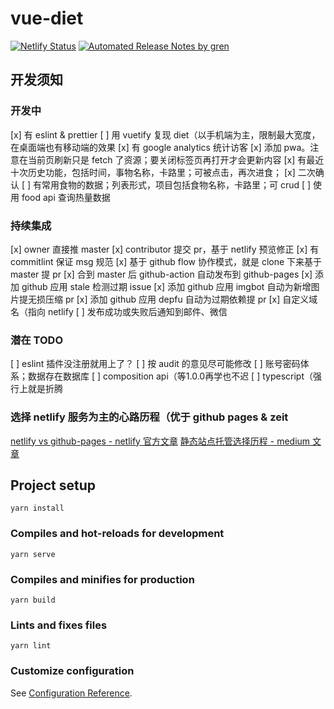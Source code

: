# vue-diet

[![Netlify Status](https://api.netlify.com/api/v1/badges/74a3c931-6a03-4fb7-8931-dcd360e76ba9/deploy-status)](https://app.netlify.com/sites/compassionate-wing-d4bcd6/deploys)
[![Automated Release Notes by gren](https://img.shields.io/badge/%F0%9F%A4%96-release%20notes-00B2EE.svg)](https://github-tools.github.io/github-release-notes/)

## 开发须知

### 开发中
[x] 有 eslint & prettier
[ ] 用 vuetify 复现 diet（以手机端为主，限制最大宽度，在桌面端也有移动端的效果
[x] 有 google analytics 统计访客
[x] 添加 pwa。注意在当前页刷新只是 fetch 了资源；要关闭标签页再打开才会更新内容
[x] 有最近十次历史功能，包括时间，事物名称，卡路里；可被点击，再次进食；
[x] 二次确认
[ ] 有常用食物的数据；列表形式，项目包括食物名称，卡路里；可 crud
[ ] 使用 food api 查询热量数据

### 持续集成
[x] owner 直接推 master
[x] contributor 提交 pr，基于 netlify 预览修正
[x] 有 commitlint 保证 msg 规范
[x] 基于 github flow 协作模式，就是 clone 下来基于 master 提 pr
[x] 合到 master 后 github-action 自动发布到 github-pages
[x] 添加 github 应用 stale 检测过期 issue
[x] 添加 github 应用 imgbot 自动为新增图片提无损压缩 pr
[x] 添加 github 应用 depfu 自动为过期依赖提 pr
[x] 自定义域名（指向 netlify
[ ] 发布成功或失败后通知到邮件、微信

### 潜在 TODO
[ ] eslint 插件没注册就用上了？
[ ] 按 audit 的意见尽可能修改
[ ] 账号密码体系；数据存在数据库
[ ] composition api（等1.0.0再学也不迟
[ ] typescript（强行上就是折腾

### 选择 netlify 服务为主的心路历程（优于 github pages & zeit
[netlify vs github-pages - netlify 官方文章](https://www.netlify.com/github-pages-vs-netlify/)
[静态站点托管选择历程 - medium 文章](https://medium.com/liferaydesign/netlify-vs-zeit-vs-github-pages-5f609dd6912b)

## Project setup
```
yarn install
```

### Compiles and hot-reloads for development
```
yarn serve
```

### Compiles and minifies for production
```
yarn build
```

### Lints and fixes files
```
yarn lint
```

### Customize configuration
See [Configuration Reference](https://cli.vuejs.org/config/).
